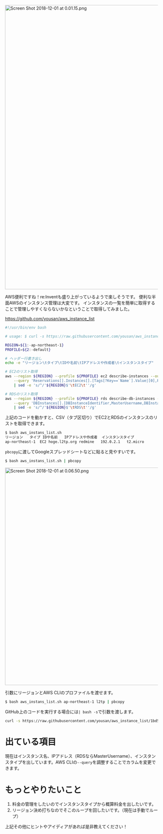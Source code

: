 <img width="936" alt="Screen Shot 2018-12-01 at 0.01.15.png" src="https://qiita-image-store.s3.amazonaws.com/0/47327/1c47f2bf-dae7-9057-5d84-896bdcc46b09.png">

AWS便利ですね！re:Inventも盛り上がっているようで楽しそうです。
便利な半面AWSのインスタンス管理は大変です。
インスタンスの一覧を簡単に取得することで管理しやすくならないかなということで取得してみました。

https://github.com/yousan/aws_instance_list


```bash:aws_instans_list.sh
#!/usr/bin/env bash

# usage: $ curl -s https://raw.githubusercontent.com/yousan/aws_instance_list/master/aws_instans_list.sh | bash -s ap-northeast-1 default

REGION=${1:-ap-northeast-1}
PROFILE=${2:-default}

# ヘッダー行書き出し
echo -e "リージョン\tタイプ\tIDや名前\tIPアドレスや作成者\tインスタンスタイプ"

# EC2のリスト取得
aws --region ${REGION} --profile ${PROFILE} ec2 describe-instances --output text \
    --query 'Reservations[].Instances[].[Tags[?Key==`Name`].Value|[0],PublicIpAddress,InstanceType]' \
    | sed -e 's/^/'${REGION}$'\tEC2\t''/g'

# RDSのリスト取得
aws --region ${REGION} --profile ${PROFILE} rds describe-db-instances --output text \
    --query 'DBInstances[].[DBInstanceIdentifier,MasterUsername,DBInstanceClass]' \
    | sed -e 's/^/'${REGION}$'\tRDS\t''/g'
```

上記のコードを動かすと、CSV（タブ区切り）でEC2とRDSのインスタンスのリストを取得できます。

```bash
$ bash aws_instans_list.sh
リージョン	タイプ	IDや名前	IPアドレスや作成者	インスタンスタイプ
ap-northeast-1	EC2	hoge.l2tp.org redmine	192.0.2.1	t2.micro
```

`pbcopy`に渡してGoogleスプレッドシートなどに貼ると見やすいです。

```bash
$ bash aws_instans_list.sh | pbcopy
```

<img width="716" alt="Screen Shot 2018-12-01 at 0.06.50.png" src="https://qiita-image-store.s3.amazonaws.com/0/47327/5d8394f6-761d-70a8-17d1-4732bb1499c2.png">

引数にリージョンとAWS CLIのプロファイルを渡せます。

```bash
$ bash aws_instans_list.sh ap-northeast-1 l2tp | pbcopy
```

GitHub上のコードを実行する場合には`| bash -s`で引数を渡します。

```bash
curl -s https://raw.githubusercontent.com/yousan/aws_instance_list/1bd5e0bae20de6201bf161b55b95e6059ece2f02/aws_instans_list.sh | bash -s ap-northeast-1 default | pbcopy
```

# 出ている項目
現在はインスタンス名、IPアドレス（RDSならMasterUsername）、インスタンスタイプを出しています。AWS CLIの`--query`を調整することでカラムを変更できます。

# もっとやりたいこと

1. 料金の管理をしたいのでインスタンスタイプから概算料金を出したいです。
2. リージョン決め打ちなのでそこのループを回したいです。（現在は手動でループ）

上記その他にヒントやアイディアがあれば是非教えてください！
